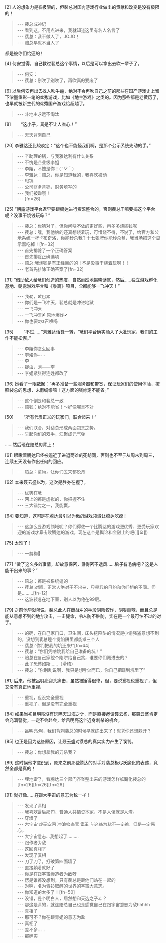 
[2] 人的想象力是有极限的，但裴总对国内游戏行业做出的贡献和改变是没有极限的！
>--- 裴总成神记<br>
>--- 看到这，不用点进来，我就知道这里有名人名言了<br>
>--- 裴总：我不做人了，JOJO！<br>
>--- 赔总早就不当人了

都是被你们给逼的！<br>

[4] 何安觉得，自己教过裴总这个事情，以后是可以拿出去吹一辈子了。
>--- 何安：<br>
>--- 裴总：别吹了别吹了，再吹真的要废了<br>

[6] 以后何安再出去找人吹牛逼，绝对不会再吹自己之前的那些在国产游戏史上留下浓墨重彩一笔的优秀游戏，比如《地主游戏》之类的。因为那些都是老黄历了，也早就被新生代的优秀国产游戏给超越了。
>--- 斗地主永远不淘汰<br>

[8] 　　“这小子，真是不让人省心！”
>--- 天天背刺自己<br>

[20] 李雅达还比较淡定：“这个也不能怪我们啊，是那个公示系统先动的手。”
>--- 辛助理的锅，与我雅达利有什么关系<br>
>--- 不愧是企业级李姐<br>
>--- 李姐，不愧是你！( ´▽｀)<br>
>--- 李雅达：赔总，你是知道我的，我喜欢被动<br>
>--- 甩锅<br>
>--- 公司财务背锅，财务填写的<br>
>--- 我们被动哦！<br>
>--- [fn=26]<br>

[25] “朝露游戏平台迟早要跟腾达进行资源整合的，否则裴总干嘛要搞这个平台呢？没事干烧钱玩吗？”
>--- 裴总：你猜对了，但你问啥不做的更好些，再多多烧些钱呢<br>
>--- 裴总：嘿，我他娘的还真想烧着玩，可惜烧不得，不说了，给官方和公示系统一杯卡布奇洛，你能秒杀我？十七张牌你能秒杀我，我当场把这个显示器吃掉！[fn=32]<br>
>--- 首先排除了一个正确答案<br>
>--- 首先排除正确选项<br>
>--- 赔总:我烧钱是有正经目的的！不是没事干烧着玩啊！！<br>
>--- 老首先排除正确答案了[fn=32]<br>

[31] “借助敌人给我们创造的热度，自然而然地揭晓谜底，然后……独立游戏孵化基地、朝露游戏平台和《黍离》项目，全都能够一飞冲天！”
>--- 我勒，欧巴累<br>
>--- 你们是一飞冲天，裴总就是冲进地狱<br>
>--- 一飞冲天<br>
>--- 一飞冲天✘
原地爆炸✔<br>
>--- 你也要xyz召唤吗<br>

[35] 　　“不过……”刘雅达话锋一转，“我们平台确实涌入了大批玩家，我们的工作不能松懈。”
>--- 李姐你怎么回事<br>
>--- 李姐你……<br>
>--- 李<br>
>--- 捉虫，刘——李<br>
>--- 李姐紧张得连姓都改了<br>

[36] 她看了一眼数据：“再多准备一些服务器和带宽，保证玩家们的使用体验，按照裴总的思想，未雨绸缪嘛！这方面的钱肯定不能省。”
>--- 这个倒是和裴总一致<br>
>--- 赔钱：绝对不能省！～好像哪里不对<br>

[50] 　　“所有代表正义的玩家们，联合起来！”
>--- 我们联合，对裴总形成两面包夹之势。<br>
>--- 举起你们的双手，汇聚成元气弹

……然后砸在赔总的背上！<br>

[61] 眼瞅着腾达已经被逼近了进退两难的死胡同，否则也不至于从周末到周三，连续五天没有作出任何的回应。
>--- 赔总：废物，让你们五天都没用<br>

[62] 本来聂云盛以为，这次是胜券在握了。
>--- 优势在我<br>
>--- 网上的都是虚拟的，你把握不住<br>
>--- 三大错觉之一，我能赢。<br>

[64] 要知道，这可是在腾达最引以为傲的游戏领域让腾达吃瘪！
>--- 这怎么是游戏领域呢？你们得做一个比腾达的游戏更优秀、更受玩家欢迎的游戏才算击败腾达的游戏，现在这个是舆论和金融上的吧(  ･᷄ὢ･᷅)<br>

[75] 太难了！
>--- 一剪梅🎵<br>

[77] “做了这么多的事情，却故意保密，藏得密不透风……脑子有毛病吧？这是人能干出来的事？”
>--- 赔总：都是被系统逼的<br>
>--- 裴总:对啊，正常人绝对干不出来，只是我的目的和你们想的不同。但是………[fn=12]<br>
>--- 这波裴总在地下室，别人以为他在99层。<br>

[79] 之前他早就听说，裴总此人在商战中的手段阴险狡诈，阴狠毒辣，而且总是能从意想不到的地方攻击，一击毙命，令人防不胜防，实在是一个最可怕不过的对手。
>--- 的确，在自己家门口，卫生间，床头挖陷阱的情况是小偷强盗意想不到的，没想到裴总睡个觉陷阱里都能掉三个人<br>
>--- 裴总:“你们把我的坑还来!”[fn=44]<br>
>--- 裴总：“你们凭啥跳我给自己准备的坑！”<br>
>--- 赔总在自己家挖个陷阱给自己跳，谁要你们闯进去的？<br>
>--- 此子恐怖如斯……（滑稽）<br>
>--- 裴总：“你别乱说啊，我只是想亏欠而已，你自己把跳到坑里了”<br>

[81] 后来，他被吕明亮迎头痛击，虽然被捶得很惨，但，要说重视也重视了，但又没有真正地重视。
>--- 重视，但没完全重视<br>
>--- 重视了，但是没有完全重视<br>

[84] 如果当初吕明亮没有玩瞒天过海之计，而是直接邀请聂云盛，那聂云盛肯定会充满警觉，一定不会赴会，给吕明亮这个近身刺杀的机会。
>--- 吕明亮:呵，我们背刺裴总的时候早就练出来了！就凭你还想躲开？<br>

[85] 也正是因为这些原因，让聂云盛对裴总的真实实力产生了误判。
>--- 裴总：你想拿我的刀杀我？<br>

[89] 这时候他才意识到，原来之前那些腾达的对手对裴总极尽妖魔化的表述，竟然全都是真的！
>--- 埋地雷了，看腾达三个部门齐聚整出来的游戏怎样妖魔化裴总的[fn=26][fn=26][fn=26]<br>

[91] 就好像……在跟大宇宙的意志为敌一样！
>--- 发现了真相<br>
>--- 我喜欢最后那句，普通人共情资本家，不是人傻就是人渣。<br>
>--- 穿墙了<br>
>--- 大宇宙 虚无空间 冲浪检查官 雷王 
与这些为敌不一定输，但是一定恶心。<br>
>--- 大宇宙意志…我想起了………<br>
>--- 跟作者为敌<br>
>--- 这回真相了<br>
>--- 发现了真相<br>
>--- 刀了刀了，打破第四面墙了<br>
>--- 直接躺着就好了<br>
>--- 你是在跟宇宙缔造者为敌呀<br>
>--- 愣是谁都没想到，只有裴总是跟他们站在一起的<br>
>--- 对啊，名为青衫取醉的世界的宇宙大意志。<br>
>--- 你知道的太多了！[fn=50]<br>
>--- 没错，是个明白人，居然想和天选之子斗？<br>
>--- 那这是真的，就连赔总自己也是感觉自己在跟宇宙意志为敌hhhhh<br>
>--- 真相了<br>
>--- 那可不？你在跟青姐的意志为敌<br>
>--- 真相了<br>
>--- 差不多……<br>
>--- 那确实<br>

